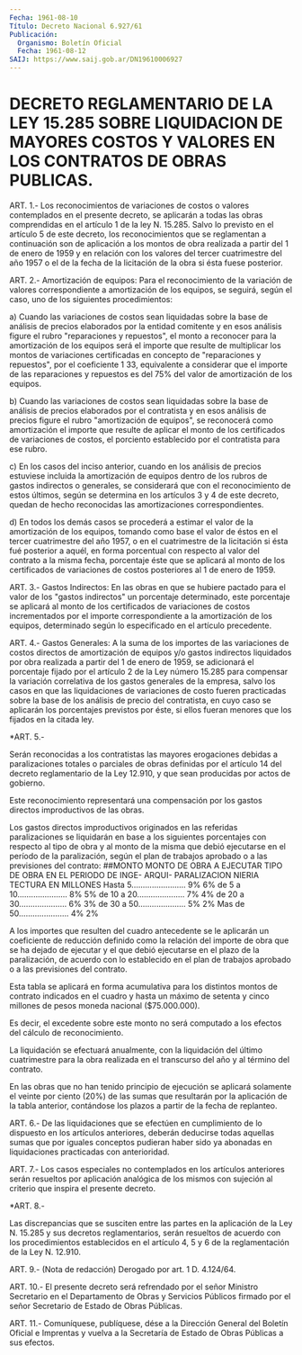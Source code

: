 ```yaml
---
Fecha: 1961-08-10
Título: Decreto Nacional 6.927/61
Publicación:
  Organismo: Boletín Oficial
  Fecha: 1961-08-12
SAIJ: https://www.saij.gob.ar/DN19610006927
---
```

# DECRETO REGLAMENTARIO DE LA LEY 15.285 SOBRE LIQUIDACION DE MAYORES COSTOS Y VALORES EN LOS CONTRATOS DE OBRAS PUBLICAS.

<a id="1"></a>
ART. 1.- Los reconocimientos de variaciones de costos o valores contemplados  en  el  presente  decreto,  se  aplicarán a todas las obras comprendidas en el artículo 1 de la ley N.  15.285.  Salvo lo previsto en el artículo 5 de este decreto, los reconocimientos  que se  reglamentan  a  continuación  son de aplicación a los montos de obra realizada a partir del 1 de enero  de  1959  y en relación con los valores del tercer cuatrimestre del año 1957 o  el  de la fecha de la licitación de la obra si ésta fuese posterior.

<a id="2"></a>
ART. 2.- Amortización de equipos: Para el reconocimiento de la variación    de  valores  correspondiente  a  amortización  de  los equipos,  se  seguirá,   según  el  caso,  uno  de  los  siguientes procedimientos:

a) Cuando las variaciones  de  costos sean liquidadas sobre la base de análisis de precios elaborados  por  la  entidad  comitente y en esos análisis figure el rubro "reparaciones y repuestos",  el monto a  reconocer  para  la  amortización de los equipos será el importe que resulte de multiplicar  los  montos de variaciones certificadas en concepto de "reparaciones y repuestos",  por  el  coeficiente  1 33,  equivalente  a considerar que el importe de las reparaciones y repuestos es del 75%  del  valor  de  amortización  de los equipos.

b) Cuando las variaciones de costos sean liquidadas sobre  la  base de  análisis  de  precios  elaborados  por el contratista y en esos análisis de precios figure el rubro "amortización  de  equipos", se reconocerá  como amortización el importe que resulte de aplicar  el monto de los  certificados  de  variaciones de costos, el porciento establecido por el contratista para ese rubro.

c) En los casos del inciso anterior,  cuando  en  los  análisis  de precios  estuviese  incluida  la  amortización de equipos dentro de los  rubros de gastos indirectos o generales,  se  considerará  que con el  reconocimiento  de estos últimos, según se determina en los artículos 3 y 4 de este decreto,  quedan  de  hecho reconocidas las amortizaciones correspondientes.

d) En todos los demás casos se procederá a estimar  el  valor de la amortización  de  los equipos, tomando como base el valor de  éstos en el tercer cuatrimestre  del año 1957, o en el cuatrimestre de la licitación si ésta fué posterior  a  aquél, en forma porcentual con respecto al valor del contrato a la misma  fecha,  porcentaje  éste que  se  aplicará  al  monto  de los certificados de variaciones de costos posteriores al 1 de enero de 1959.

<a id="3"></a>
ART.  3.-  Gastos  Indirectos:  En las obras en que se hubiere pactado  para  el  valor de los "gastos indirectos"  un  porcentaje determinado,  este  porcentaje    se   aplicará  al  monto  de  los certificados de variaciones de costos incrementados  por el importe correspondiente  a  la  amortización  de  los  equipos, determinado según lo especificado en el artículo precedente.

<a id="4"></a>
ART.  4.-  Gastos  Generales: A la suma de los importes de las variaciones  de costos directos  de  amortización  de  equipos  y/o gastos indirectos  liquidados  por obra realizada a partir del 1 de enero de 1959, se adicionará el  porcentaje  fijado por el artículo 2  de la Ley número 15.285 para compensar la variación  correlativa de los  gastos  generales de la empresa, salvo los casos en que las liquidaciones de  variaciones  de costo fueren practicadas sobre la base de los análisis de precio del  contratista,  en  cuyo  caso se aplicarán  los  porcentajes  previstos  por  éste,  si ellos fueran menores que los fijados en la citada ley.

<a id="5"></a>
*ART. 5.-

Serán  reconocidas  a  los  contratistas  las  mayores  erogaciones debidas  a  paralizaciones  totales  o parciales de obras definidas por el artículo 14 del decreto reglamentario  de  la  Ley 12.910, y que sean producidas por actos de gobierno.

Este  reconocimiento  representará una compensación por los  gastos directos improductivos de las obras.

Los  gastos  directos improductivos  originados  en  las  referidas paralizaciones  se  liquidarán en base a los siguientes porcentajes con respecto al tipo  de  obra  y  al  monto  de la misma que debió ejecutarse  en  el  período de la paralización, según  el  plan  de trabajos aprobado o a las previsiones del contrato: ##MONTO MONTO DE OBRA A EJECUTAR             TIPO DE OBRA  EN EL PERIODO DE               INGE-       ARQUI-   PARALIZACION                  NIERIA      TECTURA EN MILLONES Hasta 5........................   9%           6% de 5 a 10......................   8%           5% de 10 a 20.....................   7%           4% de 20 a 30.....................   6%           3% de 30 a 50.....................   5%           2% Mas de 50......................     4%           2%

A los importes que resulten del cuadro  antecedente se le aplicarán un coeficiente de reducción definido como  la  relación del importe de obra que se ha dejado de ejecutar y el que debió  ejecutarse  en el  plazo  de  la paralización, de acuerdo con lo establecido en el plan de trabajos  aprobado  o  a las previsiones del contrato.

Esta  tabla se aplicará en forma  acumulativa  para  los  distintos montos  de  contrato  indicados  en  el cuadro y hasta un máximo de setenta  y cinco millones de pesos moneda  nacional  ($75.000.000).

Es decir,  el  excedente  sobre  este monto no será computado a los efectos del cálculo de reconocimiento.

La  liquidación se efectuará anualmente,  con  la  liquidación  del último  cuatrimestre  para  la  obra realizada en el transcurso del año y al término del contrato.

En las obras que no han tenido principio  de  ejecución se aplicará solamente  el veinte por ciento (20%) de las sumas  que  resultarán por la aplicación  de  la  tabla  anterior, contándose los plazos a partir de la fecha de replanteo.

<a id="6"></a>
ART.  6.- De las liquidaciones que se efectúen en cumplimiento de lo dispuesto  en  los  artículos  anteriores,  deberán deducirse todas aquellas sumas que por iguales conceptos pudieran  haber sido ya    abonadas   en  liquidaciones  practicadas  con  anterioridad.

<a id="7"></a>
ART. 7.- Los casos especiales no contemplados en los artículos anteriores  serán  resueltos por aplicación analógica de los mismos con  sujeción  al  criterio    que  inspira  el  presente  decreto.

<a id="8"></a>
*ART. 8.-

Las    discrepancias  que  se  susciten  entre  las  partes  en  la aplicación  de  la  Ley  N.  15.285  y sus decretos reglamentarios, serán resueltos de acuerdo con los procedimientos  establecidos  en el  artículo  4,  5  y  6 de la reglamentación de la Ley N. 12.910.

<a id="9"></a>
ART.  9.- (Nota de redacción) Derogado por art. 1 D. 4.124/64.

<a id="10"></a>
ART.  10.-  El  presente  decreto será refrendado por el señor Ministro  Secretario  en  el  Departamento  de  Obras  y  Servicios Públicos  firmado  por  el  señor Secretario  de  Estado  de  Obras Públicas.

<a id="11"></a>
ART. 11.- Comuníquese, publíquese, dése a la Dirección General del Boletín  Oficial e Imprentas y vuelva a la Secretaría de Estado de Obras Públicas a sus efectos.